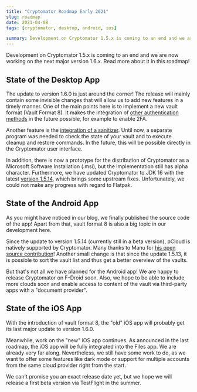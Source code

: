 ```yaml
---
title: "Cryptomator Roadmap Early 2021"
slug: roadmap
date: 2021-04-08
tags: [cryptomator, desktop, android, ios]

summary: Development on Cryptomator 1.5.x is coming to an end and we are now working on the next major version 1.6.x. Read more about it in this roadmap!
---
```

Development on Cryptomator 1.5.x is coming to an end and we are now working on the next major version 1.6.x. Read more about it in this roadmap!

## State of the Desktop App
The update to version 1.6.0 is just around the corner! The release will mainly contain some invisible changes that will allow us to add new features in a timely manner. One of the main points here is to implement a new vault format (Vault Format 8). It makes the integration of [other authentication methods](https://github.com/cryptomator/cryptomator/projects/8) in the future possible, for example to enable 2FA.

Another feature is the [integration of a sanitizer](https://github.com/cryptomator/cryptomator/projects/7). Until now, a separate program was needed to check the state of your vault and to execute cleanup and restore commands. In the future, this will be possible directly in the Cryptomator user interface.

In addition, there is now a prototype for the distribution of Cryptomator as a Microsoft Software Installation (.msi), but the implementation still has alpha character. Furthermore, we have updated Cryptomator to JDK 16 with the latest [version 1.5.14](https://github.com/cryptomator/cryptomator/releases/tag/1.5.14), which brings some upstream fixes. Unfortunately, we could not make any progress with regard to Flatpak.

## State of the Android App
As you might have noticed in our blog, we finally published the source code of the app! Apart from that, vault format 8 is also a big topic in our development here.

Since the update to version 1.5.14 (currently still in a beta version), pCloud is natively supported by Cryptomator. Many thanks to Manu for [his open source contribution](https://github.com/cryptomator/android/pull/283)! Another small change is that since the update 1.5.13, it is possible to sort the vault list and thus get a better overview of the vaults.

But that's not all we have planned for the Android app! We are happy to release Cryptomator on F-Droid soon. Also, we hope to be able to include more clouds soon and enable access to content of the vault via third-party apps with a "document provider".

## State of the iOS App
With the introduction of vault format 8, the "old" iOS app will probably get its last major update to version 1.6.0.

Meanwhile, work on the "new" iOS app continues. As announced in the last roadmap, the iOS app will be fully integrated into the Files app. We are already very far along. Nevertheless, we still have some work to do, as we want to offer some features like dark mode or support for multiple accounts from the same cloud provider right from the start.

We can't promise you an exact release date yet, but we hope we will release a first beta version via TestFlight in the summer.
